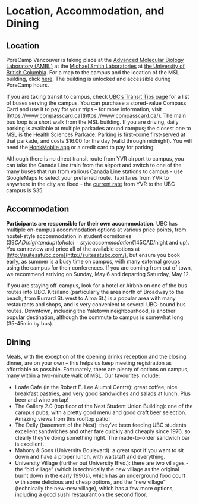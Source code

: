 # Location, Accommodation, and Dining

## Location
PoreCamp Vancouver is taking place at the [Advanced Molecular Biology Laboratory (AMBL)](http://www.bioteach.ubc.ca/) at the [Michael Smith Laboratories](http://www.msl.ubc.ca/) at [the University of British Columbia](https://www.ubc.ca/). For a map to the campus and the location of the MSL building, click [here](http://maps.ubc.ca/PROD/index_detail.php?locat1=83). The building is unlocked and accessible during PoreCamp hours.

If you are taking transit to campus, check [UBC’s Transit Tips page](https://planning.ubc.ca/vancouver/transportation-planning/transportation-options/transit/transit-tips) for a list of buses serving the campus. You can purchase a stored-value Compass Card and use it to pay for your trips – for more information, visit [https://www.compasscard.ca](https://www.compasscard.ca/). The main bus loop is a short walk from the MSL building. If you are driving, daily parking is available at multiple parkades around campus; the closest one to MSL is the Health Sciences Parkade. Parking is first-come first-served at that parkade, and costs $16.00 for the day (valid through midnight). You will need the [HonkMobile app](https://www.honkmobile.com/download/) or a credit card to pay for parking.

Although there is no direct transit route from YVR airport to campus, you can take the Canada Line train from the airport and switch to one of the many buses that run from various Canada Line stations to campus - use GoogleMaps to select your preferred route. Taxi fares from YVR to anywhere in the city are fixed - the [current rate](http://www.yvr.ca/en/passengers/transportation/taxis) from YVR to the UBC campus is $35.

## Accommodation

**Participants are responsible for their own accommodation.** UBC has multiple on-campus accommodation options at various price points, from hostel-style accommodation in student dormitories ($39CAD/night and up) to hotel-style accommodation ($145CAD/night and up). You can review and price all of the available options at [http://suitesatubc.com](http://suitesatubc.com/), but ensure you book early, as summer is a busy time on campus, with many external groups using the campus for their conferences. If you are coming from out of town, we recommend arriving on Sunday, May 6 and departing Saturday, May 12.

If you are staying off-campus, look for a hotel or Airbnb on one of the bus routes into UBC. Kitsilano (particularly the area north of Broadway to the beach, from Burrard St. west to Alma St.) is a popular area with many restaurants and shops, and is very convenient to several UBC-bound bus routes. Downtown, including the Yaletown neighbourhood, is another popular destination, although the commute to campus is somewhat long (35-45min by bus).

## Dining
Meals, with the exception of the opening drinks reception and the closing dinner, are on your own – this helps us keep meeting registration as affordable as possible. Fortunately, there are plenty of options on campus, many within a two-minute walk of MSL. Our favourites include:
  * Loafe Cafe (in the Robert E. Lee Alumni Centre): great coffee, nice breakfast pastries, and very good sandwiches and salads at lunch. Plus beer and wine on tap!
  * The Gallery 2.0 (top floor of the Nest Student Union Building): one of the campus pubs, with a pretty good menu and good craft beer selection. Amazing views from this rooftop patio!
  * The Delly (basement of the Nest): they’ve been feeding UBC students excellent sandwiches and other fare quickly and cheaply since 1976, so clearly they’re doing something right. The made-to-order sandwich bar is excellent.
  * Mahony & Sons (University Boulevard): a great spot if you want to sit down and have a proper lunch, with waitstaff and everything. 
  * University Village (further out University Blvd.): there are two villages - the “old village” (which is technically the new village as the original burnt down in the early 1990s), which has an underground food court with some delicious and cheap options, and the “new village” (technically the new-new village), which has a few more options, including a good sushi restaurant on the second floor.
